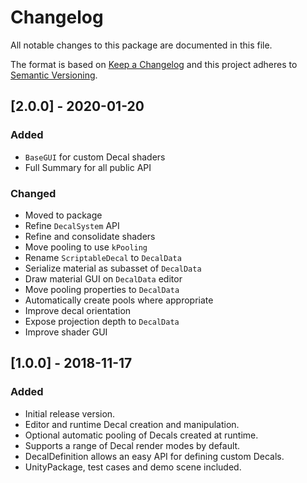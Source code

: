 # Changelog
All notable changes to this package are documented in this file.

The format is based on [Keep a Changelog](http://keepachangelog.com/en/1.0.0/)
and this project adheres to [Semantic Versioning](http://semver.org/spec/v2.0.0.html).

## [2.0.0] - 2020-01-20
### Added
- `BaseGUI` for custom Decal shaders
- Full Summary for all public API

### Changed
- Moved to package
- Refine `DecalSystem` API
- Refine and consolidate shaders
- Move pooling to use `kPooling`
- Rename `ScriptableDecal` to `DecalData`
- Serialize material as subasset of `DecalData`
- Draw material GUI on `DecalData` editor
- Move pooling properties to `DecalData`
- Automatically create pools where appropriate
- Improve decal orientation
- Expose projection depth to `DecalData`
- Improve shader GUI

## [1.0.0] - 2018-11-17
### Added
- Initial release version.
- Editor and runtime Decal creation and manipulation.
- Optional automatic pooling of Decals created at runtime.
- Supports a range of Decal render modes by default.
- DecalDefinition allows an easy API for defining custom Decals.
- UnityPackage, test cases and demo scene included.
